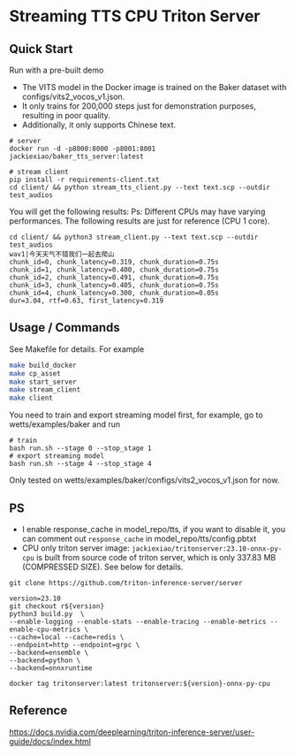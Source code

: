 # Streaming TTS CPU Triton Server

## Quick Start
Run with a pre-built demo
- The VITS model in the Docker image is trained on the Baker dataset with configs/vits2_vocos_v1.json.
- It only trains for 200,000 steps just for demonstration purposes, resulting in poor quality.
- Additionally, it only supports Chinese text.

```
# server
docker run -d -p8000:8000 -p8001:8001 jackiexiao/baker_tts_server:latest

# stream client
pip install -r requirements-client.txt
cd client/ && python stream_tts_client.py --text text.scp --outdir test_audios
```

You will get the following results:
Ps: Different CPUs may have varying performances. The following results are just for reference (CPU 1 core).
```
cd client/ && python3 stream_client.py --text text.scp --outdir test_audios
wav1|今天天气不错我们一起去爬山
chunk_id=0, chunk_latency=0.319, chunk_duration=0.75s
chunk_id=1, chunk_latency=0.400, chunk_duration=0.75s
chunk_id=2, chunk_latency=0.491, chunk_duration=0.75s
chunk_id=3, chunk_latency=0.405, chunk_duration=0.75s
chunk_id=4, chunk_latency=0.300, chunk_duration=0.05s
dur=3.04, rtf=0.63, first_latency=0.319
```

## Usage / Commands

See Makefile for details. For example
```sh
make build_docker
make cp_asset
make start_server
make stream_client
make client
```

You need to train and export streaming model first, for example, go to wetts/examples/baker and run
```
# train
bash run.sh --stage 0 --stop_stage 1
# export streaming model
bash run.sh --stage 4 --stop_stage 4
```

Only tested on wetts/examples/baker/configs/vits2_vocos_v1.json for now.

## PS
- I enable response_cache in model_repo/tts, if you want to disable it, you can comment out `response_cache` in model_repo/tts/config.pbtxt
- CPU only triton server image: `jackiexiao/tritonserver:23.10-onnx-py-cpu` is built from source code of triton server, which is only 337.83 MB (COMPRESSED SIZE). See below for details.

```
git clone https://github.com/triton-inference-server/server

version=23.10
git checkout r${version}
python3 build.py  \
--enable-logging --enable-stats --enable-tracing --enable-metrics --enable-cpu-metrics \
--cache=local --cache=redis \
--endpoint=http --endpoint=grpc \
--backend=ensemble \
--backend=python \
--backend=onnxruntime

docker tag tritonserver:latest tritonserver:${version}-onnx-py-cpu
```

## Reference
https://docs.nvidia.com/deeplearning/triton-inference-server/user-guide/docs/index.html